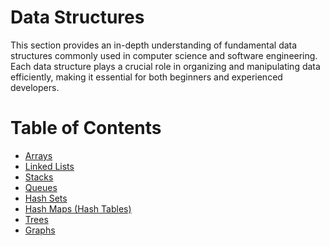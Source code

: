 # Data Structures
This section provides an in-depth understanding of fundamental data structures commonly used in computer science and software engineering. Each data structure plays a crucial role in organizing and manipulating data efficiently, making it essential for both beginners and experienced developers.
# Table of Contents
- [Arrays](https://github.com/c0olade/Software-Engineering-Journey/tree/main/Data%20Structures/Arrays)
- [Linked Lists](https://github.com/c0olade/Software-Engineering-Journey/tree/main/Data%20Structures/Linked%20Lists)
- [Stacks](https://github.com/c0olade/Software-Engineering-Journey/tree/main/Data%20Structures/Stacks)
- [Queues](https://github.com/c0olade/Software-Engineering-Journey/tree/main/Data%20Structures/Queues)
- [Hash Sets](https://github.com/c0olade/Software-Engineering-Journey/tree/main/Data%20Structures/Hash%20Sets)
- [Hash Maps (Hash Tables)](https://github.com/c0olade/Software-Engineering-Journey/tree/main/Data%20Structures/Hash%20Maps%20(Hash%20Tables))
- [Trees](https://github.com/c0olade/Software-Engineering-Journey/tree/main/Data%20Structures/Trees)
- [Graphs](https://github.com/c0olade/Software-Engineering-Journey/tree/main/Data%20Structures/Graphs)
